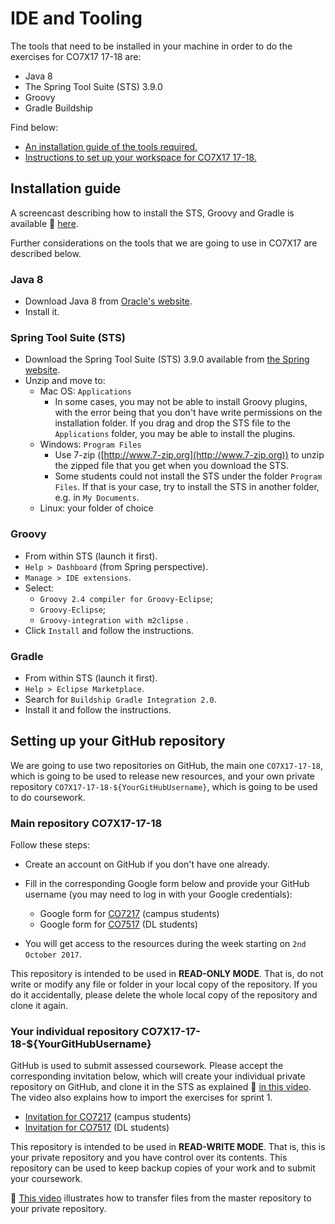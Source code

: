 # IDE and Tooling

The tools that need to be installed in your machine in order to do the exercises for CO7X17 17-18 are:
* Java 8
* The Spring Tool Suite (STS) 3.9.0
* Groovy 
* Gradle Buildship

Find below:
* [An installation guide of the tools required.](#installation-guide)
* [Instructions to set up your workspace for CO7X17 17-18.](#setting-up-your-github-repository)

## Installation guide

A screencast describing how to install the STS, Groovy and Gradle is available :movie_camera: [here](https://leicester.cloud.panopto.eu/Panopto/Pages/Viewer.aspx?id=e319d6ac-c47d-4197-ac82-3850b313b8b7).

Further considerations on the tools that we are going to use in CO7X17 are described below.

### Java 8

* Download Java 8 from [Oracle's website](http://www.oracle.com/technetwork/java/javase/downloads/jdk8-downloads-2133151.html).
* Install it.

### Spring Tool Suite (STS) 

* Download the Spring Tool Suite (STS) 3.9.0 available from [the Spring website](https://spring.io/tools).
* Unzip and move to:
  * Mac OS: `Applications` 
    * In some cases, you may not be able to install Groovy plugins, with the error being that you don't have write permissions on the installation folder. If you drag and drop the STS file to the `Applications` folder, you may be able to install the plugins.
  * Windows: `Program Files`
    * Use 7-zip ([http://www.7-zip.org](http://www.7-zip.org)) to unzip the zipped file that you get when you download the STS.
    * Some students could not install the STS under the folder `Program Files`. If that is your case, try to install the STS in another folder, e.g. in `My Documents`. 
  * Linux: your folder of choice

### Groovy

* From within STS (launch it first).
* `Help > Dashboard` (from Spring perspective).
* `Manage > IDE extensions`.
* Select:
  * `Groovy 2.4 compiler for Groovy-Eclipse`;
  * `Groovy-Eclipse`;
  * `Groovy-integration with m2clipse` .
* Click `Install` and follow the instructions.

### Gradle

* From within STS (launch it first).
* `Help > Eclipse Marketplace`.
* Search for `Buildship Gradle Integration 2.0`.
* Install it and follow the instructions.

## Setting up your GitHub repository

We are going to use two repositories on GitHub, the main one `CO7X17-17-18`, which is going to be used to release new resources, and your own private repository `CO7X17-17-18-${YourGitHubUsername}`, which is going to be used to do coursework.

### Main repository CO7X17-17-18

Follow these steps:
* Create an account on GitHub if you don't have one already.
* Fill in the corresponding Google form below and provide your GitHub username (you may need to log in with your Google credentials):
  * Google form for [CO7217](https://goo.gl/forms/QQ7yoen3AgRQkfyV2) (campus students)
  * Google form for [CO7517](https://goo.gl/forms/zNg7fDsB65wyAwbg2) (DL students)
  
* You will get access to the resources during the week starting on `2nd October 2017`.

This repository is intended to be used in **READ-ONLY MODE**. That is, do not write or modify any file or folder in your local copy of the repository. If you do it accidentally, please delete the whole local copy of the repository and clone it again. 

### Your individual repository CO7X17-17-18-${YourGitHubUsername}

GitHub is used to submit assessed coursework. Please accept the corresponding invitation below, which will create your individual private repository on GitHub, and clone it in the STS as explained :movie_camera: [in this video](https://leicester.cloud.panopto.eu/Panopto/Pages/Viewer.aspx?id=dc275383-e28f-426e-b5cd-6a60dcc6609d). The video also explains how to import the exercises for sprint 1.
* [Invitation for CO7217](https://classroom.github.com/a/b47fCaTn) (campus students)
* [Invitation for CO7517](https://classroom.github.com/a/0PR7AvFz) (DL students)

This repository is intended to be used in **READ-WRITE MODE**. That is, this is your private repository and you have control over its contents. This repository can be used to keep backup copies of your work and to submit your coursework.

:movie_camera: [This video](https://leicester.cloud.panopto.eu/Panopto/Pages/Viewer.aspx?id=fcc8ee35-cee8-4b83-9c02-38de6bacd81b) illustrates how to transfer files from the master repository to your private repository.